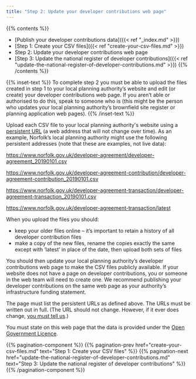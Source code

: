 ```yaml
---
title: "Step 2: Update your developer contributions web page"
---
```


{{% contents %}}
- [Publish your developer contributions data]({{< ref "_index.md" >}})
- [Step 1: Create your CSV files]({{< ref "create-your-csv-files.md" >}})
- Step 2: Update your developer contributions web page
- [Step 3: Update the national register of developer contributions]({{< ref "update-the-national-register-of-developer-contributions.md" >}})
{{% /contents %}}

{{% inset-text %}}
To complete step 2 you must be able to upload the files created in step 1 to your local planning authority’s website and edit (or create) your developer contributions web page. If you aren’t able or authorised to do this, speak to someone who is (this might be the person who updates your local planning authority’s brownfield site register or planning application web pages).
{{% /inset-text %}}

Upload each CSV file to your local planning authority's website using a [persistent URL](https://en.wikipedia.org/wiki/Persistent_uniform_resource_locator) (a web address that will not change over time). As an example, Norfolk’s local planning authority might use the following persistent addresses (note that these are examples, not live data):

https://www.norfolk.gov.uk/developer-agreement/developer-agreement_20190101.csv

https://www.norfolk.gov.uk/developer-agreement-contribution/developer-agreement-contribution_20190101.csv

https://www.norfolk.gov.uk/developer-agreement-transaction/developer-agreement-transaction_20190101.csv

https://www.norfolk.gov.uk/developer-agreement-transaction/latest

When you upload the files you should:

* keep your older files online – it’s important to retain a history of all developer contribution files
* make a copy of the new files, rename the copies exactly the same except with ‘latest’ in place of the date, then upload both sets of files

You should then update your local planning authority’s developer contributions web page to make the CSV files publicly available. If your website does not have a page on developer contributions, you or someone in the web team will need to create one. We recommend publishing your developer contributions on the same web page as your authority’s infrastructure funding statement.

The page must list the persistent URLs as defined above. The URLs must be written out in full. (The URL should not change. However, if it ever does change, [you must tell us](https://digital-land.github.io/guidance/developer-contributions/update-the-national-register-of-developer-contributions/).)

You must state on this web page that the data is provided under the [Open Government Licence](https://www.nationalarchives.gov.uk/doc/open-government-licence/version/3/).

{{% pagination-component %}}
{{% pagination-prev href="create-your-csv-files.md" text="Step 1: Create your CSV files" %}}
{{% pagination-next href="update-the-national-register-of-developer-contributions.md" text="Step 3: Update the national register of developer contributions" %}}
{{% /pagination-component %}}

